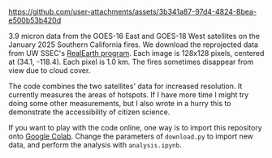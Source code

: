

https://github.com/user-attachments/assets/3b341a87-97d4-4824-8bea-e500b53b420d


3.9 micron data from the GOES-16 East and GOES-18 West satellites on the January 2025 Southern California fires.
We download the reprojected data from UW SSEC's [RealEarth program](https://realearth.ssec.wisc.edu/).
Each image is 128x128 pixels, centered at (34.1, -118.4). Each pixel is 1.0 km.
The fires sometimes disappear from view due to cloud cover.

The code combines the two satellites' data for increased resolution.
It currently measures the areas of hotspots. 
If I have more time I might try doing some other measurements,
but I also wrote in a hurry this to demonstrate the accessibility of citizen science.

If you want to play with the code online,
one way is to import this repository onto [Google Colab](https://colab.research.google.com/).
Change the parameters of `download.py` to import new data,
and perform the analysis with `analysis.ipynb`.
